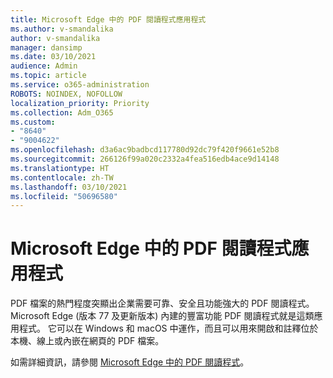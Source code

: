 ```yaml
---
title: Microsoft Edge 中的 PDF 閱讀程式應用程式
ms.author: v-smandalika
author: v-smandalika
manager: dansimp
ms.date: 03/10/2021
audience: Admin
ms.topic: article
ms.service: o365-administration
ROBOTS: NOINDEX, NOFOLLOW
localization_priority: Priority
ms.collection: Adm_O365
ms.custom:
- "8640"
- "9004622"
ms.openlocfilehash: d3a6ac9badbcd117780d92dc79f420f9661e52b8
ms.sourcegitcommit: 266126f99a020c2332a4fea516edb4ace9d14148
ms.translationtype: HT
ms.contentlocale: zh-TW
ms.lasthandoff: 03/10/2021
ms.locfileid: "50696580"
---
```

# <a name="pdf-reader-app-in-microsoft-edge"></a>Microsoft Edge 中的 PDF 閱讀程式應用程式

PDF 檔案的熱門程度突顯出企業需要可靠、安全且功能強大的 PDF 閱讀程式。 Microsoft Edge (版本 77 及更新版本) 內建的豐富功能 PDF 閱讀程式就是這類應用程式。 它可以在 Windows 和 macOS 中運作，而且可以用來開啟和註釋位於本機、線上或內嵌在網頁的 PDF 檔案。

如需詳細資訊，請參閱 [Microsoft Edge 中的 PDF 閱讀程式](https://docs.microsoft.com/deployedge/microsoft-edge-pdf)。
